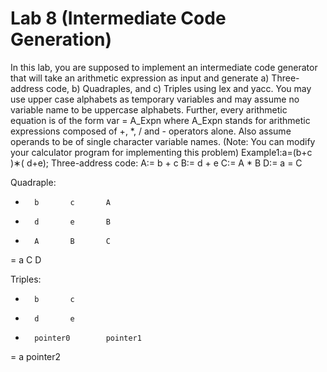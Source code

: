 # Lab 8 (Intermediate Code Generation)

In this lab, you are supposed to implement an intermediate code generator that will take an arithmetic expression as input and generate a) Three-address code, b) Quadraples, and c) Triples using lex and yacc. You may use upper case alphabets as temporary variables and may assume no variable name to be uppercase alphabets. Further, every arithmetic equation is of the form var = A_Expn where A_Expn stands for arithmetic expressions composed of +, *, / and - operators alone. Also assume operands to be of single character variable names.
(Note: You can modify your calculator program for implementing this problem)
Example1:a=(b+c )∗( d+e);
Three-address code:
A:=     b       +       c
B:=     d       +       e
C:=     A       *       B
D:=     a       =       C

Quadraple:
+       b       c       A
+       d       e       B
*       A       B       C
=       a       C       D

Triples:
+       b       c
+       d       e
*       pointer0        pointer1
=       a       pointer2
